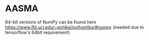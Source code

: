 # AASMA

64-bit versions of NumPy can be found here https://www.lfd.uci.edu/~gohlke/pythonlibs/#numpy (needed due to tensorflow's 64bit requirement)
